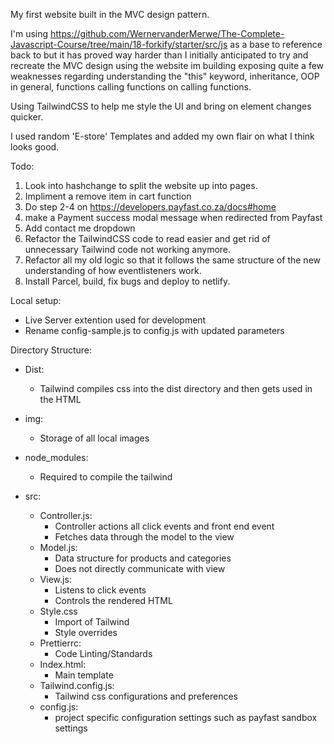 My first website built in the MVC design pattern.

I'm using https://github.com/WernervanderMerwe/The-Complete-Javascript-Course/tree/main/18-forkify/starter/src/js as a base to reference back to but it has proved way harder than I initially anticipated to try and recreate the MVC design using the website im building exposing quite a few weaknesses regarding understanding the "this" keyword, inheritance, OOP in general, functions calling functions on calling functions.

Using TailwindCSS to help me style the UI and bring on element changes quicker.

I used random 'E-store' Templates and added my own flair on what I think looks good.

Todo:

1. Look into hashchange to split the website up into pages.
2. Impliment a remove item in cart function
3. Do step 2-4 on https://developers.payfast.co.za/docs#home
4. make a Payment success modal message when redirected from Payfast
5. Add contact me dropdown
6. Refactor the TailwindCSS code to read easier and get rid of unnecessary Tailwind code not working anymore.
7. Refactor all my old logic so that it follows the same structure of the new understanding of how eventlisteners work.
8. Install Parcel, build, fix bugs and deploy to netlify.

Local setup:

- Live Server extention used for development
- Rename config-sample.js to config.js with updated parameters

Directory Structure:

- Dist:

  - Tailwind compiles css into the dist directory and then gets used in the HTML

- img:

  - Storage of all local images

- node_modules:

  - Required to compile the tailwind

- src:
  - Controller.js:
    - Controller actions all click events and front end event
    - Fetches data through the model to the view
  - Model.js:
    - Data structure for products and categories
    - Does not directly communicate with view
  - View.js:
    - Listens to click events
    - Controls the rendered HTML
  - Style.css
    - Import of Tailwind
    - Style overrides
  - Prettierrc:
    - Code Linting/Standards
  - Index.html:
    - Main template
  - Tailwind.config.js:
    - Tailwind css configurations and preferences
  - config.js:
    - project specific configuration settings such as payfast sandbox settings
